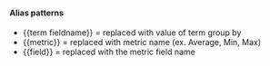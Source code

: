 #### Alias patterns
- {{term fieldname}} = replaced with value of term group by
- {{metric}} = replaced with metric name (ex. Average, Min, Max)
- {{field}} = replaced with the metric field name
